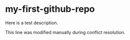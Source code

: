 # my-first-github-repo
Here is a test description.

This line was modified manually during conflict resolution.
